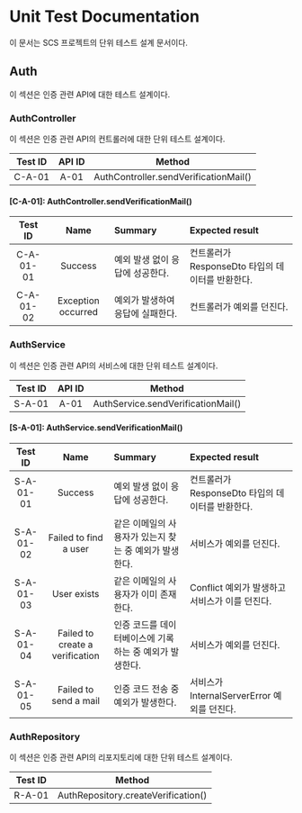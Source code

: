 # Unit Test Documentation

이 문서는 SCS 프로젝트의 단위 테스트 설계 문서이다.

## Auth

이 섹션은 인증 관련 API에 대한 테스트 설계이다.

### AuthController

이 섹션은 인증 관련 API의 컨트롤러에 대한 단위 테스트 설계이다.

| Test ID | API ID | Method |
| :--: | :--: | :--: |
| C-A-01 | A-01 | AuthController.sendVerificationMail() |

#### [C-A-01]: AuthController.sendVerificationMail()

| Test ID | Name | Summary | Expected result |
| :--: | :--: | :-- | :-- |
| C-A-01-01 | Success | 예외 발생 없이 응답에 성공한다. | 컨트롤러가 ResponseDto<null> 타입의 데이터를 반환한다. |
| C-A-01-02 | Exception occurred | 예외가 발생하여 응답에 실패한다. | 컨트롤러가 예외를 던진다. |


### AuthService

이 섹션은 인증 관련 API의 서비스에 대한 단위 테스트 설계이다.

| Test ID | API ID | Method |
| :--: | :--: | :--: |
| S-A-01 | A-01 | AuthService.sendVerificationMail() |

#### [S-A-01]: AuthService.sendVerificationMail()

| Test ID | Name | Summary | Expected result |
| :--: | :--: | :-- | :-- |
| S-A-01-01 | Success | 예외 발생 없이 응답에 성공한다. | 컨트롤러가 ResponseDto<null> 타입의 데이터를 반환한다. |
| S-A-01-02 | Failed to find a user | 같은 이메일의 사용자가 있는지 찾는 중 예외가 발생한다. | 서비스가 예외를 던진다. |
| S-A-01-03 | User exists | 같은 이메일의 사용자가 이미 존재한다. | Conflict 예외가 발생하고 서비스가 이를 던진다. |
| S-A-01-04 | Failed to create a verification | 인증 코드를 데이터베이스에 기록하는 중 예외가 발생한다. | 서비스가 예외를 던진다. |
| S-A-01-05 | Failed to send a mail | 인증 코드 전송 중 예외가 발생한다. | 서비스가 InternalServerError 예외를 던진다. |

### AuthRepository

이 섹션은 인증 관련 API의 리포지토리에 대한 단위 테스트 설계이다.

| Test ID | Method |
| :--: | :--: |
| R-A-01 | AuthRepository.createVerification() |